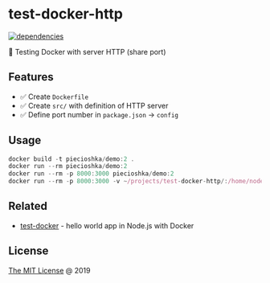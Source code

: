 # test-docker-http

[![dependencies](https://david-dm.org/piecioshka/test-docker-http.svg)](https://github.com/piecioshka/test-docker-http)

:ledger: Testing Docker with server HTTP (share port)

## Features

* :white_check_mark: Create `Dockerfile`
* :white_check_mark: Create `src/` with definition of HTTP server
* :white_check_mark: Define port number in `package.json` -> `config`

## Usage

```javascript
docker build -t piecioshka/demo:2 .
docker run --rm piecioshka/demo:2
docker run --rm -p 8000:3000 piecioshka/demo:2
docker run --rm -p 8000:3000 -v ~/projects/test-docker-http/:/home/node/app/ piecioshka/demo:2
```

## Related

* [test-docker](https://github.com/piecioshka/test-docker) - hello world app in Node.js with Docker

## License

[The MIT License](http://piecioshka.mit-license.org) @ 2019
